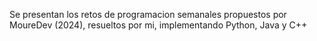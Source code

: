 Se presentan los retos de programacion semanales propuestos por MoureDev (2024), resueltos por mi, implementando Python, Java y C++